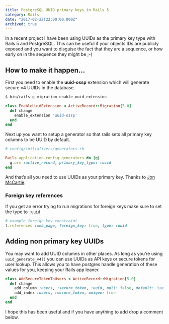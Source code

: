 ```yaml
---
title: PostgreSQL UUID primary keys in Rails 5
category: Rails
date: "2017-02-22T22:00:00.000Z"
archived: true
---
```


In a recent project I have been using UUIDs as the primary key type with Rails 5 and PostgreSQL. This can be useful if your objects IDs are publicly exposed and you want to disguise the fact that they are a sequence, or how early on in the sequence they might be ;-)

## How to make it happen...

First you need to enable the **uuid-ossp** extension which will generate secure v4 UUIDs in the database.

```sh
$ bin/rails g migration enable_uuid_extension
```

```ruby
class EnableUuidExtension < ActiveRecord::Migration[5.0]
  def change
    enable_extension 'uuid-ossp'
  end
end
```

Next up you want to setup a generator so that rails sets all primary key columns to be UUID by default.

```ruby
# config/initializers/generators.rb

Rails.application.config.generators do |g|
  g.orm :active_record, primary_key_type: :uuid
end
```

And that’s all you need to use UUIDs as your primary key. Thanks to [Jon McCartie](http://www.mccartie.com/2015/10/20/default-uuid's-in-rails.html).

### Foreign key references

If you get an error trying to run migrations for foreign keys make sure to set the type to `:uuid`

```ruby
# example foreign key constraint
t.references :web_page, foreign_key: true, type: :uuid
```

## Adding non primary key UUIDs

You may want to add UUID columns in other places. As long as you’re using `uuid_generate_v4()` you can use UUIDs as API keys or secure tokens for user lookup. This allows you to have postgres handle generation of these values for you, keeping your Rails app leaner.

```ruby
class AddSecureTokenToUsers < ActiveRecord::Migration[5.0]
  def change
    add_column :users, :secure_token, :uuid, null: false, default: 'uuid_generate_v4()'
    add_index :users, :secure_token, unique: true
  end
end
```

I hope this has been useful and if you have anything to add drop a comment below.










